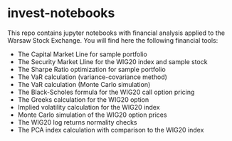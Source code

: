 # invest-notebooks

This repo contains jupyter notebooks with financial analysis applied to the Warsaw Stock Exchange. You will find here the following financial tools:

- The Capital Market Line for sample portfolio
- The Security Market Lline for the WIG20 index and sample stock
- The Sharpe Ratio optimization for sample portfolio
- The VaR calculation (variance-covariance method)
- The VaR calculation (Monte Carlo simulation) 
- The Black-Scholes formula for the WIG20 call option pricing
- The Greeks calculation for the WIG20 option
- Implied volatility calculation for the WIG20 index
- Monte Carlo simulation of the WIG20 option prices
- The WIG20 log returns normality checks
- The PCA index calculation with comparison to the WIG20 index
